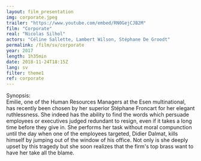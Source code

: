 ```yaml
---
layout: film_presentation
img: corporate.jpeg
trailer: "https://www.youtube.com/embed/RN0GejCJB2M"
film: "Corporate"
real: "Nicolas Silhol"
actors: "Céline Sallette, Lambert Wilson, Stéphane De Groodt"
permalink: /film/sv/corporate
year: 2017
length: 1h35min
date: 2018-11-24T18:15Z
lang: sv
filter: theme1
ref: corporate
---
```



<span class="name"> Synopsis:</span> <br/>
<span class="resumefilm"> Emilie, one of the Human Resources Managers at the Esen multinational, has recently been chosen by her superior Stéphane Froncart for her elegant ruthlessness. She indeed has the ability to find the words which persuade employees or executives judged redundant to resign, even if it takes a long time before they give in. She performs her task without moral compunction until the day when one of the employees targeted, Didier Dalmat, kills himself by jumping out of the window of his office. Not only is she deeply upset by this tragedy but she soon realizes that the firm's top brass want to have her take all the blame. </span>
